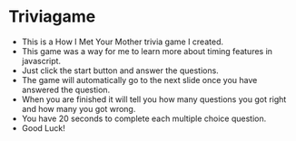 # Triviagame

- This is a How I Met Your Mother trivia game I created.
- This game was a way for me to learn more about timing features in javascript.
- Just click the start button and answer the questions.
- The game will automatically go to the next slide once you have answered the question.
- When you are finished it will tell you how many questions you got right and how many you got wrong.
- You have 20 seconds to complete each multiple choice question.
- Good Luck!
